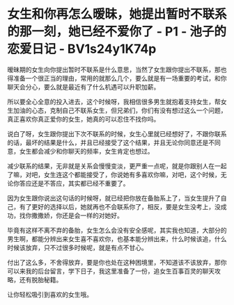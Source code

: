 # 女生和你再怎么暧昧，她提出暂时不联系的那一刻，她已经不爱你了 - P1 - 池子的恋爱日记 - BV1s24y1K74p

暧昧期的女生向你提出暂时不联系是什么意思，当然了女生跟你提出不联系，那也得准备一个很正当的理由，常用的就那么几个，要么就是有一场重要的考试，和你聊天会分心，要么就是最近有了什么机遇可以升职加薪。

所以要全心全意的投入进去，这个时候呀，我相信很多男生就抱着支持女生，帮女生加油的心态，克制自己不联系女生，但兄弟们，你们有没有想过这么一个问题，真正喜欢你真正爱你的女生，她真的可以忍住不找你吗。

说白了呀，女生跟你提出下次不联系的时候，女生心里就已经想好了，不跟你联系的话，最坏的结果是什么，并且已经接受了这个结果，并且无论你同意还是不同意，女生都会减少和你聊天的频率，女生肯定也想过。

减少联系的结果，无非就是关系会慢慢变淡，更严重一点呢，就是你跟别人在一起了嘛，对吧，女生连这个都能接受了，你说她有多喜欢你嘛，对吧，这个时候，无论你答应还是不答应，其实都已经不重要了。

因为女生跟你说出这句话的时候呀，就已经把你放在备胎系上了，当女生提升了自己，有了更好的选择以后，她就再也不会联系你了，相反，要是女生没考上，没成功，找你撒撒娇，你还是会一样的对她好。

毕竟有这样不离不弃的备胎，女生怎么会没有安全感呢，其实我也知道，大部分的男生啊，都能分辨出来女生喜不喜欢你，也基本能分辨出来，什么时候该追，什么时候该放弃，只不过很多时候呢，就是有点不甘心。

付出了这么多，不舍得放弃，要是你也处在这种困境里，不知道该不该放弃，那你可以来我的后台留言，学下日子，我这里准备了一份，追女生百事百灵的聊天攻略，还有脱胎秘籍。

让你轻松吸引到喜欢的女生哦。